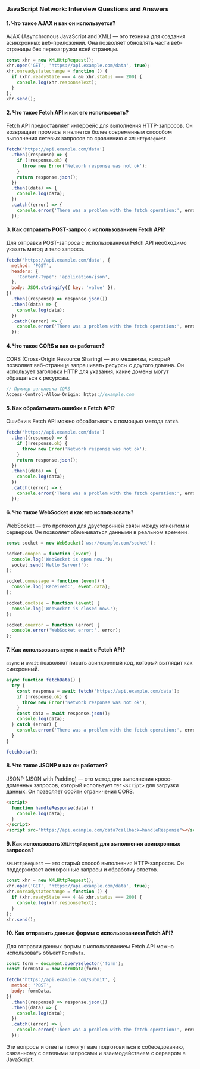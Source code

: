 ### JavaScript Network: Interview Questions and Answers

#### 1. Что такое AJAX и как он используется?

AJAX (Asynchronous JavaScript and XML) — это техника для создания асинхронных веб-приложений. Она позволяет обновлять части веб-страницы без перезагрузки всей страницы.

```javascript
const xhr = new XMLHttpRequest();
xhr.open('GET', 'https://api.example.com/data', true);
xhr.onreadystatechange = function () {
  if (xhr.readyState === 4 && xhr.status === 200) {
    console.log(xhr.responseText);
  }
};
xhr.send();
```

#### 2. Что такое Fetch API и как его использовать?

Fetch API предоставляет интерфейс для выполнения HTTP-запросов. Он возвращает промисы и является более современным способом выполнения сетевых запросов по сравнению с `XMLHttpRequest`.

```javascript
fetch('https://api.example.com/data')
  .then((response) => {
    if (!response.ok) {
      throw new Error('Network response was not ok');
    }
    return response.json();
  })
  .then((data) => {
    console.log(data);
  })
  .catch((error) => {
    console.error('There was a problem with the fetch operation:', error);
  });
```

#### 3. Как отправить POST-запрос с использованием Fetch API?

Для отправки POST-запроса с использованием Fetch API необходимо указать метод и тело запроса.

```javascript
fetch('https://api.example.com/data', {
  method: 'POST',
  headers: {
    'Content-Type': 'application/json',
  },
  body: JSON.stringify({ key: 'value' }),
})
  .then((response) => response.json())
  .then((data) => {
    console.log(data);
  })
  .catch((error) => {
    console.error('There was a problem with the fetch operation:', error);
  });
```

#### 4. Что такое CORS и как он работает?

CORS (Cross-Origin Resource Sharing) — это механизм, который позволяет веб-странице запрашивать ресурсы с другого домена. Он использует заголовки HTTP для указания, какие домены могут обращаться к ресурсам.

```javascript
// Пример заголовка CORS
Access-Control-Allow-Origin: https://example.com
```

#### 5. Как обрабатывать ошибки в Fetch API?

Ошибки в Fetch API можно обрабатывать с помощью метода `catch`.

```javascript
fetch('https://api.example.com/data')
  .then((response) => {
    if (!response.ok) {
      throw new Error('Network response was not ok');
    }
    return response.json();
  })
  .then((data) => {
    console.log(data);
  })
  .catch((error) => {
    console.error('There was a problem with the fetch operation:', error);
  });
```

#### 6. Что такое WebSocket и как его использовать?

WebSocket — это протокол для двусторонней связи между клиентом и сервером. Он позволяет обмениваться данными в реальном времени.

```javascript
const socket = new WebSocket('ws://example.com/socket');

socket.onopen = function (event) {
  console.log('WebSocket is open now.');
  socket.send('Hello Server!');
};

socket.onmessage = function (event) {
  console.log('Received:', event.data);
};

socket.onclose = function (event) {
  console.log('WebSocket is closed now.');
};

socket.onerror = function (error) {
  console.error('WebSocket error:', error);
};
```

#### 7. Как использовать `async` и `await` с Fetch API?

`async` и `await` позволяют писать асинхронный код, который выглядит как синхронный.

```javascript
async function fetchData() {
  try {
    const response = await fetch('https://api.example.com/data');
    if (!response.ok) {
      throw new Error('Network response was not ok');
    }
    const data = await response.json();
    console.log(data);
  } catch (error) {
    console.error('There was a problem with the fetch operation:', error);
  }
}

fetchData();
```

#### 8. Что такое JSONP и как он работает?

JSONP (JSON with Padding) — это метод для выполнения кросс-доменных запросов, который использует тег `<script>` для загрузки данных. Он позволяет обойти ограничения CORS.

```html
<script>
  function handleResponse(data) {
    console.log(data);
  }
</script>
<script src="https://api.example.com/data?callback=handleResponse"></script>
```

#### 9. Как использовать `XMLHttpRequest` для выполнения асинхронных запросов?

`XMLHttpRequest` — это старый способ выполнения HTTP-запросов. Он поддерживает асинхронные запросы и обработку ответов.

```javascript
const xhr = new XMLHttpRequest();
xhr.open('GET', 'https://api.example.com/data', true);
xhr.onreadystatechange = function () {
  if (xhr.readyState === 4 && xhr.status === 200) {
    console.log(xhr.responseText);
  }
};
xhr.send();
```

#### 10. Как отправить данные формы с использованием Fetch API?

Для отправки данных формы с использованием Fetch API можно использовать объект `FormData`.

```javascript
const form = document.querySelector('form');
const formData = new FormData(form);

fetch('https://api.example.com/submit', {
  method: 'POST',
  body: formData,
})
  .then((response) => response.json())
  .then((data) => {
    console.log(data);
  })
  .catch((error) => {
    console.error('There was a problem with the fetch operation:', error);
  });
```

Эти вопросы и ответы помогут вам подготовиться к собеседованию, связанному с сетевыми запросами и взаимодействием с сервером в JavaScript.
